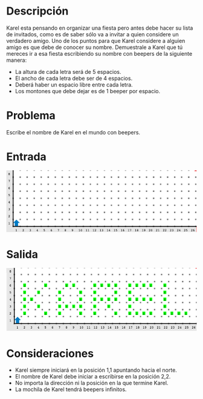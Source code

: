# Descripción

Karel esta pensando en organizar una fiesta pero antes debe hacer su lista de invitados, como es de saber sólo va a invitar a quien considere un verdadero amigo. Uno de los puntos para que Karel considere a alguien amigo es que debe de conocer su nombre.
Demuestrale a Karel que tú mereces ir a esa fiesta escribiendo su nombre con beepers de la siguiente manera: 

* La altura de cada letra será de 5 espacios.
* El ancho de cada letra debe ser de 4 espacios.
* Deberá haber un espacio libre entre cada letra.
* Los montones que debe dejar es de 1 beeper por espacio.


# Problema

Escribe el nombre de Karel en el mundo con beepers.

# Entrada

![entrada](entrada.png)

# Salida

![salida](salida.png)

# Consideraciones

* Karel siempre iniciará en la posición 1,1 apuntando hacia el norte.
* El nombre de Karel debe iniciar a escribirse en la posición 2,2.
* No importa la dirección ni la posición en la que termine Karel.
* La mochila de Karel tendrá beepers infinitos.